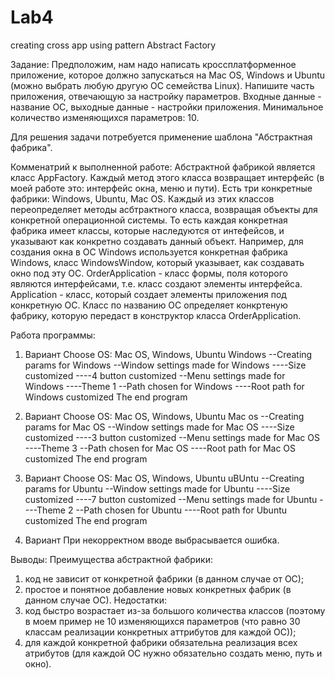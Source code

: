 # Lab4
creating cross app using pattern Abstract Factory

Задание:
Предположим, нам надо написать кроссплатформенное приложение, которое должно запускаться на Mac OS, Windows и Ubuntu (можно выбрать любую другую ОС семейства Linux). Напишите часть приложения, отвечающую за настройку параметров. Входные данные - название ОС, выходные данные - настройки приложения. Минимальное количество изменяющихся параметров: 10.

Для решения задачи потребуется применение шаблона "Абстрактная фабрика".

Комменатрий к выполненной работе:
Абстрактной фабрикой является класс AppFactory. Каждый метод этого класса возвращает интерфейс (в моей работе это: интерфейс окна, меню и пути). Есть три конкретные фабрики: Windows, Ubuntu, Mac OS. Каждый из этих классов переопределяет методы асбтрактного класса, возвращая объекты для конкретной операционной системы. То есть каждая конкретная фабрика имеет классы, которые наследуются от интефейсов, и указывают как конкретно создавать данный объект. Например, для создания окна в ОС Windows используется конкретная фабрика Windows, класс WindowsWindow, который указывает, как создавать окно под эту ОС.
OrderApplication - класс формы, поля которого являются интерфейсами, т.е. класс создают элементы интерфейса.
Application - класс, который создает элементы приложения под конкретную ОС. Класс по названию ОС определяет конкртеную фабрику, которую передаст в конструктор класса OrderApplication.

Работа программы:
1) Вариант
Choose OS: Mac OS, Windows, Ubuntu
Windows
--Creating params for Windows
--Window settings made for Windows
----Size customized
----4 button customized
--Menu settings made for Windows
----Theme 1
--Path chosen for Windows
----Root path for Windows customized
The end program

2) Вариант
Choose OS: Mac OS, Windows, Ubuntu
Mac os
--Creating params for Mac OS
--Window settings made for Mac OS
----Size customized
----3 button customized
--Menu settings made for Mac OS
----Theme 3
--Path chosen for Mac OS
----Root path for Mac OS customized
The end program

3) Вариант
Choose OS: Mac OS, Windows, Ubuntu
uBUntu
--Creating params for Ubuntu
--Window settings made for Ubuntu
----Size customized
----7 button customized
--Menu settings made for Ubuntu
----Theme 2
--Path chosen for Ubuntu
----Root path for Ubuntu customized
The end program

4) Вариант
При некорректном вводе выбрасывается ошибка.

Выводы:
Преимущества абстрактной фабрики:
1) код не зависит от конкретной фабрики (в данном случае от ОС);
2) простое и понятное добавление новых конкретных фабрик (в данном случае ОС).
Недостатки:
1) код быстро возрастает из-за большого количества классов (поэтому в моем пример не 10 изменяющихся параметров 
(что равно 30 классам реализации конкретных аттрибутов для каждой ОС));
2) для каждой конкретной фабрики обязательна реализация всех атрибутов (для каждой ОС нужно обязательно создать меню,
путь и окно).
